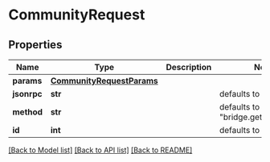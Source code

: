 # CommunityRequest

## Properties
Name | Type | Description | Notes
------------ | ------------- | ------------- | -------------
**params** | [**CommunityRequestParams**](CommunityRequestParams.md) |  | 
**jsonrpc** | **str** |  | defaults to "2.0"
**method** | **str** |  | defaults to "bridge.get_community"
**id** | **int** |  | defaults to 1

[[Back to Model list]](../README.md#documentation-for-models) [[Back to API list]](../README.md#documentation-for-api-endpoints) [[Back to README]](../README.md)


